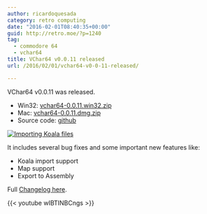 ```yaml
---
author: ricardoquesada
category: retro computing
date: "2016-02-01T08:40:35+00:00"
guid: http://retro.moe/?p=1240
tag:
  - commodore 64
  - vchar64
title: VChar64 v0.0.11 released
url: /2016/02/01/vchar64-v0-0-11-released/

---
```

VChar64 v0.0.11 was released.

- Win32: [vchar64-0.0.11.win32.zip](https://github.com/ricardoquesada/vchar64/releases/download/0.0.11/vchar64-0.0.11.win32.zip)
- Mac: [vchar64-0.0.11.dmg.zip](https://github.com/ricardoquesada/vchar64/releases/download/0.0.11/vchar64-0.0.11.dmg.zip)
- Source code: [github](https://github.com/ricardoquesada/vchar64)

[![Importing Koala files](/wp-content/uploads/2016/02/screen-shot-2016-02-01-at-12-36-42-am.png?w=700)](/wp-content/uploads/2016/02/screen-shot-2016-02-01-at-12-36-42-am.png)

It includes several bug fixes and some important new features like:

- Koala import support
- Map support
- Export to Assembly

Full [Changelog here](https://github.com/ricardoquesada/vchar64/blob/0.0.11/CHANGELOG).

{{< youtube wIBTINBCngs >}}
